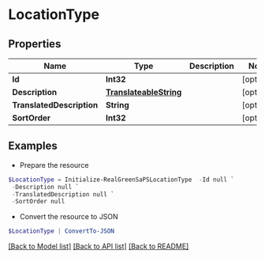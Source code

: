 # LocationType
## Properties

Name | Type | Description | Notes
------------ | ------------- | ------------- | -------------
**Id** | **Int32** |  | [optional] 
**Description** | [**TranslateableString**](TranslateableString.md) |  | [optional] 
**TranslatedDescription** | **String** |  | [optional] 
**SortOrder** | **Int32** |  | [optional] 

## Examples

- Prepare the resource
```powershell
$LocationType = Initialize-RealGreenSaPSLocationType  -Id null `
 -Description null `
 -TranslatedDescription null `
 -SortOrder null
```

- Convert the resource to JSON
```powershell
$LocationType | ConvertTo-JSON
```

[[Back to Model list]](../README.md#documentation-for-models) [[Back to API list]](../README.md#documentation-for-api-endpoints) [[Back to README]](../README.md)


